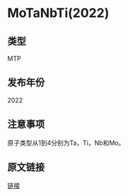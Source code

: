 # MoTaNbTi(2022)
## 类型
MTP
## 发布年份
2022
## 注意事项
原子类型从1到4分别为Ta，Ti，Nb和Mo。
## 原文链接
[链接](https://doi.org/10.1038/s41524-023-01046-z)